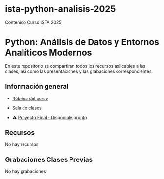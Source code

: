 # ista-python-analisis-2025
Contenido Curso ISTA 2025


# Python: Análisis de Datos y Entornos Analíticos Modernos

En este repositorio se compartiran todos los recursos aplicables a las clases, así como las presentaciones y las grabaciones correspondientes.

## Información general

- [Rúbrica del curso](./curso.pdf)

- [Sala de clases](https://us06web.zoom.us/meeting/register/tZAtfuqgrzMjHNw6VF0Bglyx_RmQp5DyuXnK)

- ⚠️ [Proyecto Final - Disponible pronto]()

## Recursos

No hay recursos

## Grabaciones Clases Previas

No hay grabaciones
